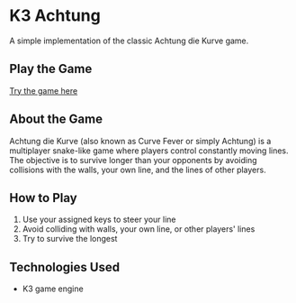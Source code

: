 # K3 Achtung

A simple implementation of the classic Achtung die Kurve game.

## Play the Game

[Try the game here](https://janos95.github.io/k3-achtung/)

## About the Game

Achtung die Kurve (also known as Curve Fever or simply Achtung) is a multiplayer snake-like game where players control constantly moving lines. The objective is to survive longer than your opponents by avoiding collisions with the walls, your own line, and the lines of other players.

## How to Play

1. Use your assigned keys to steer your line
2. Avoid colliding with walls, your own line, or other players' lines
3. Try to survive the longest

## Technologies Used

- K3 game engine

